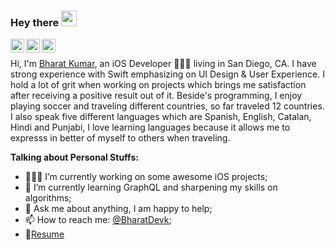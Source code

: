 ### Hey there <img src="https://media.giphy.com/media/hvRJCLFzcasrR4ia7z/giphy.gif" width="25px">
<a href="https://twitter.com/BharatDevk">
  <img align="left" alt="Bharat Kumar | Twitter" width="22px" src="https://cdn.jsdelivr.net/npm/simple-icons@v3/icons/twitter.svg" />
</a>
<a href="https://www.linkedin.com/in/bharat-kumar-0356541a4/">
  <img align="left" alt="Bharat's LinkdeIN" width="22px" src="https://cdn.jsdelivr.net/npm/simple-icons@v3/icons/linkedin.svg" />
</a>
<a href="https://www.instagram.com/bharat_ios_dev/">
  <img align="left" alt="Bharat's Instagram" width="22px" src="https://cdn.jsdelivr.net/npm/simple-icons@v3/icons/instagram.svg" />
</a>


<br />


Hi, I'm [Bharat Kumar](https://bharatchulavista14.wixsite.com/bharat-kumar), an iOS Developer 👨🏽‍💻 living in San Diego, CA. I have strong experience with Swift emphasizing on UI Design & User Experience. I hold a lot of grit when working on projects which brings me satisfaction after receiving a positive result out of it. Beside's programming, I enjoy playing soccer and traveling different countries, so far traveled 12 countries. I also speak five different languages which are Spanish, English, Catalan, Hindi and Punjabi, I love learning languages because it allows me to expresss in better of myself to others when traveling.

  
**Talking about Personal Stuffs:**

- 👨🏽‍💻 I’m currently working on some awesome iOS projects;
- 🌱 I’m currently learning GraphQL and sharpening my skills on algorithms; 
- 💬 Ask me about anything, I am happy to help;
- 📫 How to reach me: [@BharatDevk](https://twitter.com/BharatDevk);
- 📝[Resume](https://docs.google.com/document/d/1LGeSyD6Mempw4mW7Xe_zBPNzsA2uQaC7ECdv1aP3BLw/edit?usp=sharing)
